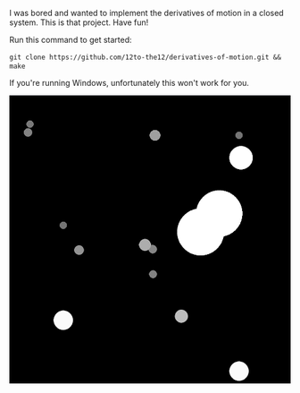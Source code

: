 I was bored and wanted to implement the derivatives of motion in a closed system. This is that project. Have fun!


Run this command to get started:
```
git clone https://github.com/12to-the12/derivatives-of-motion.git && make
```
If you're running Windows, unfortunately this won't work for you.



![balls](image.png)